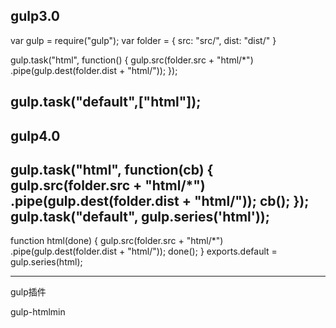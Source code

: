 gulp3.0
-------------------------------------------------
var gulp = require("gulp");
var folder = {
    src: "src/",
    dist: "dist/"
}

gulp.task("html", function() {
    gulp.src(folder.src + "html/*")
        .pipe(gulp.dest(folder.dist + "html/"));
});

gulp.task("default",["html"]);
-------------------------------------------------

gulp4.0
--------------------------------------------------
gulp.task("html", function(cb) {
    gulp.src(folder.src + "html/*")
        .pipe(gulp.dest(folder.dist + "html/"));
    cb();
});
gulp.task("default", gulp.series('html'));
----------------------------------------------------
function html(done) {
    gulp.src(folder.src + "html/*")
        .pipe(gulp.dest(folder.dist + "html/"));
    done();
}
exports.default = gulp.series(html);

-----------------------------------------------------

gulp插件

gulp-htmlmin
